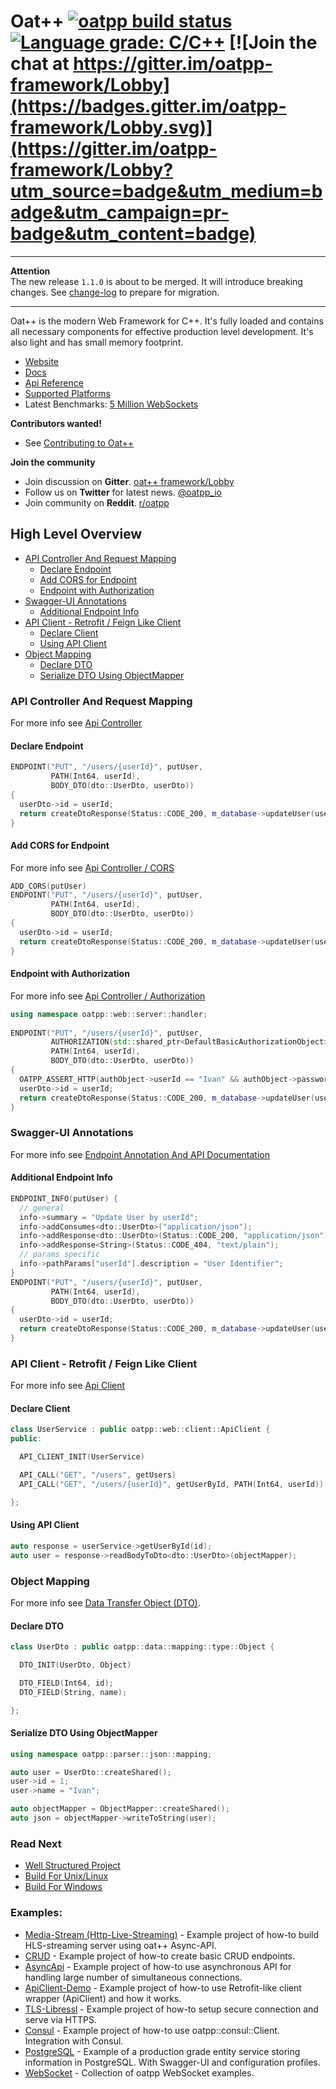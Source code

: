 # Oat++ [![oatpp build status](https://dev.azure.com/lganzzzo/lganzzzo/_apis/build/status/oatpp.oatpp)](https://dev.azure.com/lganzzzo/lganzzzo/_build?definitionId=1) [![Language grade: C/C++](https://img.shields.io/lgtm/grade/cpp/g/oatpp/oatpp.svg?logo=lgtm&logoWidth=18)](https://lgtm.com/projects/g/oatpp/oatpp/context:cpp) [![Join the chat at https://gitter.im/oatpp-framework/Lobby](https://badges.gitter.im/oatpp-framework/Lobby.svg)](https://gitter.im/oatpp-framework/Lobby?utm_source=badge&utm_medium=badge&utm_campaign=pr-badge&utm_content=badge)

---

**Attention**  
The new release `1.1.0` is about to be merged. It will introduce breaking changes.
See [change-log](https://github.com/oatpp/oatpp/blob/v_1.1.0/changelog/1.1.0.md) to prepare for migration.

---

Oat++ is the modern Web Framework for C++. It's fully loaded and contains all necessary components for
effective production level development. It's also light and has small memory footprint.

- [Website](https://oatpp.io/)
- [Docs](https://oatpp.io/docs/start/)
- [Api Reference](https://oatpp.io/api/latest/)
- [Supported Platforms](https://oatpp.io/supported-platforms/)
- Latest Benchmarks: [5 Million WebSockets](https://oatpp.io/benchmark/websocket/5-million/)

**Contributors wanted!**  
- See [Contributing to Oat++](CONTRIBUTING.md)

**Join the community**
- Join discussion on **Gitter**. [oat++ framework/Lobby](https://gitter.im/oatpp-framework/Lobby)
- Follow us on **Twitter** for latest news. [@oatpp_io](https://twitter.com/oatpp_io)
- Join community on **Reddit**. [r/oatpp](https://www.reddit.com/r/oatpp/)

## High Level Overview

- [API Controller And Request Mapping](#api-controller-and-request-mapping)
    * [Declare Endpoint](#declare-endpoint)
    * [Add CORS for Endpoint](#add-cors-for-endpoint)
    * [Endpoint with Authorization](#endpoint-with-authorization)
- [Swagger-UI Annotations](#swagger-ui-annotations)
    * [Additional Endpoint Info](#additional-endpoint-info)
- [API Client - Retrofit / Feign Like Client](#api-client---retrofit--feign-like-client)
    * [Declare Client](#declare-client)
    * [Using API Client](#using-api-client)
- [Object Mapping](#object-mapping)
    * [Declare DTO](#declare-dto)
    * [Serialize DTO Using ObjectMapper](#serialize-dto-using-objectmapper)


### API Controller And Request Mapping

For more info see [Api Controller](https://oatpp.io/docs/components/api-controller/)

#### Declare Endpoint

```cpp
ENDPOINT("PUT", "/users/{userId}", putUser,
         PATH(Int64, userId),
         BODY_DTO(dto::UserDto, userDto)) 
{
  userDto->id = userId;
  return createDtoResponse(Status::CODE_200, m_database->updateUser(userDto));
}
```

#### Add CORS for Endpoint

For more info see [Api Controller / CORS](https://oatpp.io/docs/components/api-controller/#cors)

```cpp
ADD_CORS(putUser)
ENDPOINT("PUT", "/users/{userId}", putUser,
         PATH(Int64, userId),
         BODY_DTO(dto::UserDto, userDto)) 
{
  userDto->id = userId;
  return createDtoResponse(Status::CODE_200, m_database->updateUser(userDto));
}
```

#### Endpoint with Authorization

For more info see [Api Controller / Authorization](https://oatpp.io/docs/components/api-controller/#authorization-basic)

```cpp
using namespace oatpp::web::server::handler;
  
ENDPOINT("PUT", "/users/{userId}", putUser,
         AUTHORIZATION(std::shared_ptr<DefaultBasicAuthorizationObject>, authObject),
         PATH(Int64, userId),
         BODY_DTO(dto::UserDto, userDto)) 
{
  OATPP_ASSERT_HTTP(authObject->userId == "Ivan" && authObject->password == "admin", Status::CODE_401, "Unauthorized");
  userDto->id = userId;
  return createDtoResponse(Status::CODE_200, m_database->updateUser(userDto));
}
```

### Swagger-UI Annotations

For more info see [Endpoint Annotation And API Documentation](https://oatpp.io/docs/components/api-controller/#endpoint-annotation-and-api-documentation)

#### Additional Endpoint Info

```cpp
ENDPOINT_INFO(putUser) {
  // general
  info->summary = "Update User by userId";
  info->addConsumes<dto::UserDto>("application/json");
  info->addResponse<dto::UserDto>(Status::CODE_200, "application/json");
  info->addResponse<String>(Status::CODE_404, "text/plain");
  // params specific
  info->pathParams["userId"].description = "User Identifier";
}
ENDPOINT("PUT", "/users/{userId}", putUser,
         PATH(Int64, userId),
         BODY_DTO(dto::UserDto, userDto)) 
{
  userDto->id = userId;
  return createDtoResponse(Status::CODE_200, m_database->updateUser(userDto));
}
```

### API Client - Retrofit / Feign Like Client

For more info see [Api Client](https://oatpp.io/docs/components/api-client/)

#### Declare Client

```cpp
class UserService : public oatpp::web::client::ApiClient {
public:

  API_CLIENT_INIT(UserService)

  API_CALL("GET", "/users", getUsers)
  API_CALL("GET", "/users/{userId}", getUserById, PATH(Int64, userId))

};
```

#### Using API Client

```cpp
auto response = userService->getUserById(id);
auto user = response->readBodyToDto<dto::UserDto>(objectMapper);
```

### Object Mapping

For more info see [Data Transfer Object (DTO)](https://oatpp.io/docs/components/dto/).

#### Declare DTO

```cpp
class UserDto : public oatpp::data::mapping::type::Object {

  DTO_INIT(UserDto, Object)

  DTO_FIELD(Int64, id);
  DTO_FIELD(String, name);

};
```

#### Serialize DTO Using ObjectMapper

```cpp
using namespace oatpp::parser::json::mapping;

auto user = UserDto::createShared();
user->id = 1;
user->name = "Ivan";

auto objectMapper = ObjectMapper::createShared();
auto json = objectMapper->writeToString(user);
```

### Read Next

- [Well Structured Project](https://oatpp.io/docs/start/step-by-step/#well-structured-project)
- [Build For Unix/Linux](https://oatpp.io/docs/installation/unix-linux/)
- [Build For Windows](https://oatpp.io/docs/installation/windows/)

### Examples:

- [Media-Stream (Http-Live-Streaming)](https://github.com/oatpp/example-hls-media-stream) - Example project of how-to build HLS-streaming server using oat++ Async-API.
- [CRUD](https://github.com/oatpp/example-crud) - Example project of how-to create basic CRUD endpoints.
- [AsyncApi](https://github.com/oatpp/example-async-api) - Example project of how-to use asynchronous API for handling large number of simultaneous connections.
- [ApiClient-Demo](https://github.com/oatpp/example-api-client) - Example project of how-to use Retrofit-like client wrapper (ApiClient) and how it works.
- [TLS-Libressl](https://github.com/oatpp/example-libressl) - Example project of how-to setup secure connection and serve via HTTPS.
- [Consul](https://github.com/oatpp/example-consul) - Example project of how-to use oatpp::consul::Client. Integration with Consul.
- [PostgreSQL](https://github.com/oatpp/example-postgresql) - Example of a production grade entity service storing information in PostgreSQL. With Swagger-UI and configuration profiles.
- [WebSocket](https://github.com/oatpp/example-websocket) - Collection of oatpp WebSocket examples.
